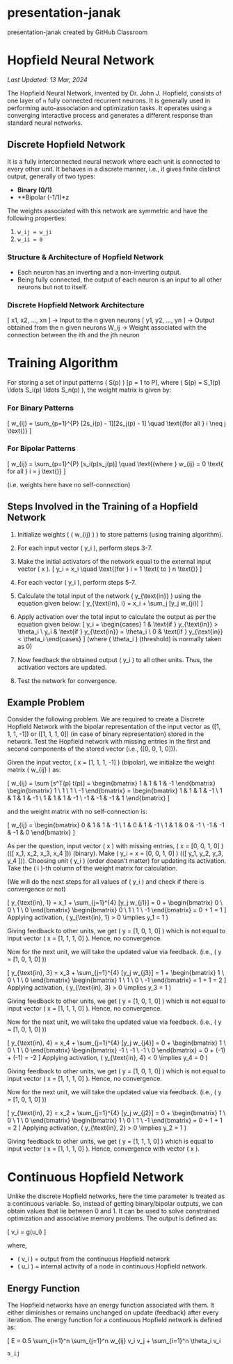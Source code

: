 # presentation-janak
presentation-janak created by GitHub Classroom
# Hopfield Neural Network
*Last Updated: 13 Mar, 2024*

The Hopfield Neural Network, invented by Dr. John J. Hopfield, consists of one layer of `n` fully connected recurrent neurons. It is generally used in performing auto-association and optimization tasks. It operates using a converging interactive process and generates a different response than standard neural networks.

## Discrete Hopfield Network

It is a fully interconnected neural network where each unit is connected to every other unit. It behaves in a discrete manner, i.e., it gives finite distinct output, generally of two types:

- **Binary (0/1)**
- **Bipolar (-1/1)*z

The weights associated with this network are symmetric and have the following properties:
1. `w_ij = w_ji`
2. `w_ii = 0`

### Structure & Architecture of Hopfield Network

- Each neuron has an inverting and a non-inverting output.
- Being fully connected, the output of each neuron is an input to all other neurons but not to itself.

### Discrete Hopfield Network Architecture

[ x1, x2, ..., xn ] -> Input to the n given neurons
[ y1, y2, ..., yn ] -> Output obtained from the n given neurons
W_ij -> Weight associated with the connection between the ith and the jth neuron


# Training Algorithm

For storing a set of input patterns \( S(p) \) [p = 1 to P], where \( S(p) = S_1(p) \ldots S_i(p) \ldots S_n(p) \), the weight matrix is given by:

### For Binary Patterns

\[ w_{ij} = \sum_{p=1}^{P} [2s_i(p) - 1][2s_j(p) - 1] \quad \text{(for all } i \neq j \text{)} \]

### For Bipolar Patterns

\[ w_{ij} = \sum_{p=1}^{P} [s_i(p)s_j(p)] \quad \text{(where } w_{ij} = 0 \text{ for all } i = j \text{)} \]

(i.e. weights here have no self-connection)

## Steps Involved in the Training of a Hopfield Network

1. Initialize weights \( ( w_{ij} ) \) to store patterns (using training algorithm).

2. For each input vector \( y_i \), perform steps 3-7.

3. Make the initial activators of the network equal to the external input vector \( x \).
\[ y_i = x_i \quad \text{(for } i = 1 \text{ to } n \text{)} \]

4. For each vector \( y_i \), perform steps 5-7.

5. Calculate the total input of the network \( y_{\text{in}} \) using the equation given below:
\[ y_{\text{in}, i} = x_i + \sum_j [y_j w_{ji}] \]

6. Apply activation over the total input to calculate the output as per the equation given below:
\[ y_i = \begin{cases} 
1 & \text{if } y_{\text{in}} > \theta_i \\
y_i & \text{if } y_{\text{in}} = \theta_i \\
0 & \text{if } y_{\text{in}} < \theta_i 
\end{cases} \]
(where \( \theta_i \) (threshold) is normally taken as 0)

7. Now feedback the obtained output \( y_i \) to all other units. Thus, the activation vectors are updated.

8. Test the network for convergence.

## Example Problem

Consider the following problem. We are required to create a Discrete Hopfield Network with the bipolar representation of the input vector as \([1, 1, 1, -1]\) or \([1, 1, 1, 0]\) (in case of binary representation) stored in the network. Test the Hopfield network with missing entries in the first and second components of the stored vector (i.e., \([0, 0, 1, 0]\)).

Given the input vector, \( x = [1, 1, 1, -1] \) (bipolar), we initialize the weight matrix \( w_{ij} \) as:

\[ 
w_{ij} = \sum [s^T(p) t(p)] = \begin{bmatrix} 1 & 1 & 1 & -1 \end{bmatrix} \begin{bmatrix} 1 \\ 1 \\ 1 \\ -1 \end{bmatrix} = \begin{bmatrix} 1 & 1 & 1 & -1 \\ 1 & 1 & 1 & -1 \\ 1 & 1 & 1 & -1 \\ -1 & -1 & -1 & 1 \end{bmatrix} 
\]

and the weight matrix with no self-connection is:

\[ 
w_{ij} = \begin{bmatrix} 0 & 1 & 1 & -1 \\ 1 & 0 & 1 & -1 \\ 1 & 1 & 0 & -1 \\ -1 & -1 & -1 & 0 \end{bmatrix} 
\]

As per the question, input vector \( x \) with missing entries, \( x = [0, 0, 1, 0] \) (\([ x_1, x_2, x_3, x_4 ]\)) (binary). Make \( y_i = x = [0, 0, 1, 0] \) (\([ y_1, y_2, y_3, y_4 ]\)). Choosing unit \( y_i \) (order doesn’t matter) for updating its activation. Take the \( i \)-th column of the weight matrix for calculation.

(We will do the next steps for all values of \( y_i \) and check if there is convergence or not)

\[ 
y_{\text{in}, 1} = x_1 + \sum_{j=1}^{4} [y_j w_{j1}] = 0 + \begin{bmatrix} 0 \\ 0 \\ 1 \\ 0 \end{bmatrix} \begin{bmatrix} 0 \\ 1 \\ 1 \\ -1 \end{bmatrix} = 0 + 1 = 1 
\]
Applying activation, \( y_{\text{in}, 1} > 0 \implies y_1 = 1 \)

Giving feedback to other units, we get \( y = [1, 0, 1, 0] \) which is not equal to input vector \( x = [1, 1, 1, 0] \). Hence, no convergence.

Now for the next unit, we will take the updated value via feedback. (i.e., \( y = [1, 0, 1, 0] \))

\[ 
y_{\text{in}, 3} = x_3 + \sum_{j=1}^{4} [y_j w_{j3}] = 1 + \begin{bmatrix} 1 \\ 0 \\ 1 \\ 0 \end{bmatrix} \begin{bmatrix} 1 \\ 1 \\ 0 \\ -1 \end{bmatrix} = 1 + 1 = 2 
\]
Applying activation, \( y_{\text{in}, 3} > 0 \implies y_3 = 1 \)

Giving feedback to other units, we get \( y = [1, 0, 1, 0] \) which is not equal to input vector \( x = [1, 1, 1, 0] \). Hence, no convergence.

Now for the next unit, we will take the updated value via feedback. (i.e., \( y = [1, 0, 1, 0] \))

\[ 
y_{\text{in}, 4} = x_4 + \sum_{j=1}^{4} [y_j w_{j4}] = 0 + \begin{bmatrix} 1 \\ 0 \\ 1 \\ 0 \end{bmatrix} \begin{bmatrix} -1 \\ -1 \\ -1 \\ 0 \end{bmatrix} = 0 + (-1) + (-1) = -2 
\]
Applying activation, \( y_{\text{in}, 4} < 0 \implies y_4 = 0 \)

Giving feedback to other units, we get \( y = [1, 0, 1, 0] \) which is not equal to input vector \( x = [1, 1, 1, 0] \). Hence, no convergence.

Now for the next unit, we will take the updated value via feedback. (i.e., \( y = [1, 0, 1, 0] \))

\[ 
y_{\text{in}, 2} = x_2 + \sum_{j=1}^{4} [y_j w_{j2}] = 0 + \begin{bmatrix} 1 \\ 0 \\ 1 \\ 0 \end{bmatrix} \begin{bmatrix} 1 \\ 0 \\ 1 \\ -1 \end{bmatrix} = 0 + 1 + 1 = 2 
\]
Applying activation, \( y_{\text{in}, 2} > 0 \implies y_2 = 1 \)

Giving feedback to other units, we get \( y = [1, 1, 1, 0] \) which is equal to input vector \( x = [1, 1, 1, 0] \). Hence, convergence with vector \( x \).

# Continuous Hopfield Network

Unlike the discrete Hopfield networks, here the time parameter is treated as a continuous variable. So, instead of getting binary/bipolar outputs, we can obtain values that lie between 0 and 1. It can be used to solve constrained optimization and associative memory problems. The output is defined as:

\[ v_i = g(u_i) \]

where,

- \( v_i \) = output from the continuous Hopfield network
- \( u_i \) = internal activity of a node in continuous Hopfield network.

## Energy Function

The Hopfield networks have an energy function associated with them. It either diminishes or remains unchanged on update (feedback) after every iteration. The energy function for a continuous Hopfield network is defined as:

\[ E = 0.5 \sum_{i=1}^n \sum_{j=1}^n w_{ij} v_i v_j + \sum_{i=1}^n \theta_i v_i

`a_ij`
